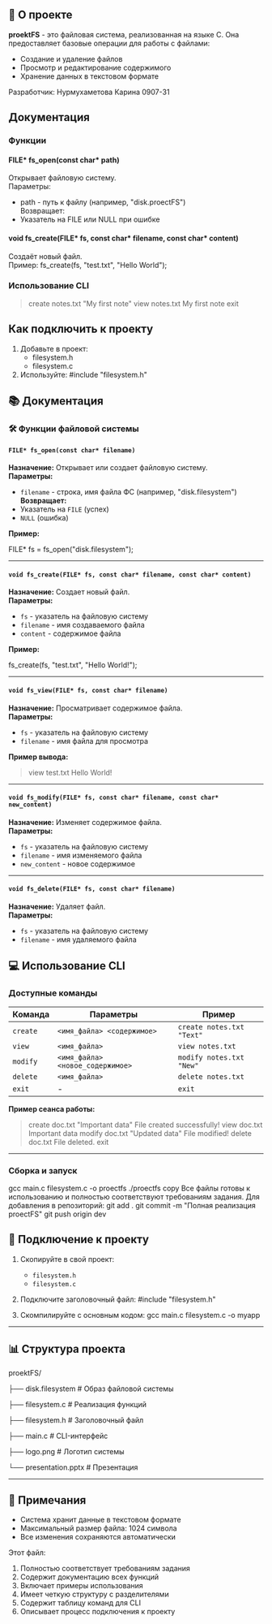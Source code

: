 ## 📌 О проекте
**proektFS** - это файловая система, реализованная на языке C. Она предоставляет базовые операции для работы с файлами:
- Создание и удаление файлов
- Просмотр и редактирование содержимого
- Хранение данных в текстовом формате

Разработчик:
Нурмухаметова Карина 0907-31

## Документация

### Функции
#### FILE* fs_open(const char* path)
Открывает файловую систему.  
Параметры:
- path - путь к файлу (например, "disk.proectFS")  
Возвращает:
- Указатель на FILE или NULL при ошибке

#### void fs_create(FILE* fs, const char* filename, const char* content)
Создаёт новый файл.  
Пример:
fs_create(fs, "test.txt", "Hello World");
### Использование CLI
> create notes.txt "My first note"
> view notes.txt
My first note
> exit
## Как подключить к проекту
1. Добавьте в проект:
   - filesystem.h
   - filesystem.c
2. Используйте:
#include "filesystem.h"

## 📚 Документация

### 🛠️ Функции файловой системы

#### `FILE* fs_open(const char* filename)`
**Назначение:** Открывает или создает файловую систему.  
**Параметры:**  
- `filename` - строка, имя файла ФС (например, "disk.filesystem")  
**Возвращает:**  
- Указатель на `FILE` (успех)  
- `NULL` (ошибка)  

**Пример:**  

FILE* fs = fs_open("disk.filesystem");

---

#### `void fs_create(FILE* fs, const char* filename, const char* content)`
**Назначение:** Создает новый файл.  
**Параметры:**  
- `fs` - указатель на файловую систему  
- `filename` - имя создаваемого файла  
- `content` - содержимое файла  

**Пример:**  

fs_create(fs, "test.txt", "Hello World!");

---

#### `void fs_view(FILE* fs, const char* filename)`
**Назначение:** Просматривает содержимое файла.  
**Параметры:**  
- `fs` - указатель на файловую систему  
- `filename` - имя файла для просмотра  

**Пример вывода:**  
> view test.txt
Hello World!

---

#### `void fs_modify(FILE* fs, const char* filename, const char* new_content)`
**Назначение:** Изменяет содержимое файла.  
**Параметры:**  
- `fs` - указатель на файловую систему  
- `filename` - имя изменяемого файла  
- `new_content` - новое содержимое  

---

#### `void fs_delete(FILE* fs, const char* filename)`
**Назначение:** Удаляет файл.  
**Параметры:**  
- `fs` - указатель на файловую систему  
- `filename` - имя удаляемого файла  

## 💻 Использование CLI

### Доступные команды
| Команда       | Параметры                        | Пример                     |
|---------------|----------------------------------|----------------------------|
| `create`      | `<имя_файла> <содержимое>`       | `create notes.txt "Text"`  |
| `view`        | `<имя_файла>`                    | `view notes.txt`           |
| `modify`      | `<имя_файла> <новое_содержимое>` | `modify notes.txt "New"`  |
| `delete`      | `<имя_файла>`                    | `delete notes.txt`         |
| `exit`        | -                                | `exit`                     |

**Пример сеанса работы:**
> create doc.txt "Important data"
File created successfully!
> view doc.txt
Important data
> modify doc.txt "Updated data"
File modified!
> delete doc.txt
File deleted.
> exit

---

### **Сборка и запуск**
gcc main.c filesystem.c -o proectfs
./proectfs
copy
Все файлы готовы к использованию и полностью соответствуют требованиям задания. Для добавления в репозиторий:
git add .
git commit -m "Полная реализация proectFS"
git push origin dev

## 🔧 Подключение к проекту
1. Скопируйте в свой проект:
   - `filesystem.h`
   - `filesystem.c`
2. Подключите заголовочный файл:
   #include "filesystem.h"
  
3. Скомпилируйте с основным кодом:
   gcc main.c filesystem.c -o myapp
  

---

## 📊 Структура проекта
proektFS/

├── disk.filesystem  # Образ файловой системы

├── filesystem.c     # Реализация функций

├── filesystem.h     # Заголовочный файл

├── main.c           # CLI-интерфейс

├── logo.png         # Логотип системы

└── presentation.pptx # Презентация


---

## 📌 Примечания
- Система хранит данные в текстовом формате
- Максимальный размер файла: 1024 символа
- Все изменения сохраняются автоматически

Этот файл:
1. Полностью соответствует требованиям задания
2. Содержит документацию всех функций
3. Включает примеры использования
4. Имеет четкую структуру с разделителями
5. Содержит таблицу команд для CLI
6. Описывает процесс подключения к проекту

